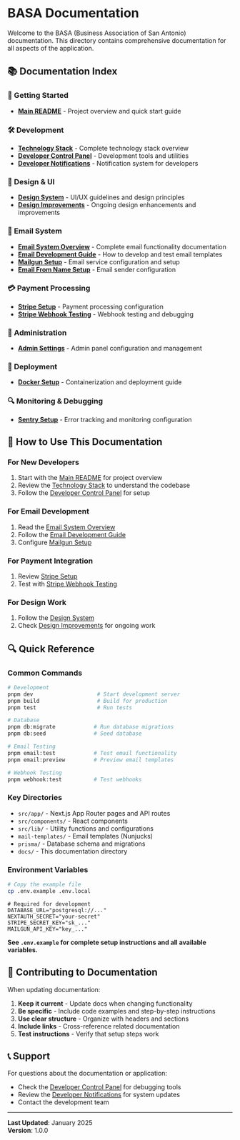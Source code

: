 # BASA Documentation

Welcome to the BASA (Business Association of San Antonio) documentation. This directory contains comprehensive documentation for all aspects of the application.

## 📚 Documentation Index

### 🚀 Getting Started
- **[Main README](../README.md)** - Project overview and quick start guide

### 🛠️ Development
- **[Technology Stack](./TECH_STACK.md)** - Complete technology stack overview
- **[Developer Control Panel](./DEVELOPER_CONTROL_PANEL.md)** - Development tools and utilities
- **[Developer Notifications](./DEVELOPER_NOTIFICATIONS.md)** - Notification system for developers

### 🎨 Design & UI
- **[Design System](./BASA_DESIGN_SYSTEM.md)** - UI/UX guidelines and design principles
- **[Design Improvements](./DESIGN_IMPROVEMENTS.md)** - Ongoing design enhancements and improvements

### 📧 Email System
- **[Email System Overview](./BASA_EMAIL_SYSTEM.md)** - Complete email functionality documentation
- **[Email Development Guide](./EMAIL_DEVELOPMENT_GUIDE.md)** - How to develop and test email templates
- **[Mailgun Setup](./MAILGUN_SETUP.md)** - Email service configuration and setup
- **[Email From Name Setup](./EMAIL_FROM_NAME_SETUP.md)** - Email sender configuration

### 💳 Payment Processing
- **[Stripe Setup](./STRIPE_SETUP.md)** - Payment processing configuration
- **[Stripe Webhook Testing](./STRIPE_WEBHOOK_TESTING.md)** - Webhook testing and debugging

### 🔧 Administration
- **[Admin Settings](./ADMIN_SETTINGS.md)** - Admin panel configuration and management

### 🐳 Deployment
- **[Docker Setup](./DOCKER.md)** - Containerization and deployment guide

### 🔍 Monitoring & Debugging
- **[Sentry Setup](./SENTRY_SETUP.md)** - Error tracking and monitoring configuration

## 📖 How to Use This Documentation

### For New Developers
1. Start with the [Main README](../README.md) for project overview
2. Review the [Technology Stack](./TECH_STACK.md) to understand the codebase
3. Follow the [Developer Control Panel](./DEVELOPER_CONTROL_PANEL.md) for setup

### For Email Development
1. Read the [Email System Overview](./BASA_EMAIL_SYSTEM.md)
2. Follow the [Email Development Guide](./EMAIL_DEVELOPMENT_GUIDE.md)
3. Configure [Mailgun Setup](./MAILGUN_SETUP.md)

### For Payment Integration
1. Review [Stripe Setup](./STRIPE_SETUP.md)
2. Test with [Stripe Webhook Testing](./STRIPE_WEBHOOK_TESTING.md)

### For Design Work
1. Follow the [Design System](./BASA_DESIGN_SYSTEM.md)
2. Check [Design Improvements](./DESIGN_IMPROVEMENTS.md) for ongoing work

## 🔍 Quick Reference

### Common Commands
```bash
# Development
pnpm dev                    # Start development server
pnpm build                  # Build for production
pnpm test                   # Run tests

# Database
pnpm db:migrate            # Run database migrations
pnpm db:seed               # Seed database

# Email Testing
pnpm email:test            # Test email functionality
pnpm email:preview         # Preview email templates

# Webhook Testing
pnpm webhook:test          # Test webhooks
```

### Key Directories
- `src/app/` - Next.js App Router pages and API routes
- `src/components/` - React components
- `src/lib/` - Utility functions and configurations
- `mail-templates/` - Email templates (Nunjucks)
- `prisma/` - Database schema and migrations
- `docs/` - This documentation directory

### Environment Variables
```bash
# Copy the example file
cp .env.example .env.local
```

```env
# Required for development
DATABASE_URL="postgresql://..."
NEXTAUTH_SECRET="your-secret"
STRIPE_SECRET_KEY="sk_..."
MAILGUN_API_KEY="key_..."
```

**See `.env.example` for complete setup instructions and all available variables.**

## 🤝 Contributing to Documentation

When updating documentation:

1. **Keep it current** - Update docs when changing functionality
2. **Be specific** - Include code examples and step-by-step instructions
3. **Use clear structure** - Organize with headers and sections
4. **Include links** - Cross-reference related documentation
5. **Test instructions** - Verify that setup steps work

## 📞 Support

For questions about the documentation or application:

- Check the [Developer Control Panel](./DEVELOPER_CONTROL_PANEL.md) for debugging tools
- Review the [Developer Notifications](./DEVELOPER_NOTIFICATIONS.md) for system updates
- Contact the development team

---

**Last Updated**: January 2025  
**Version**: 1.0.0 